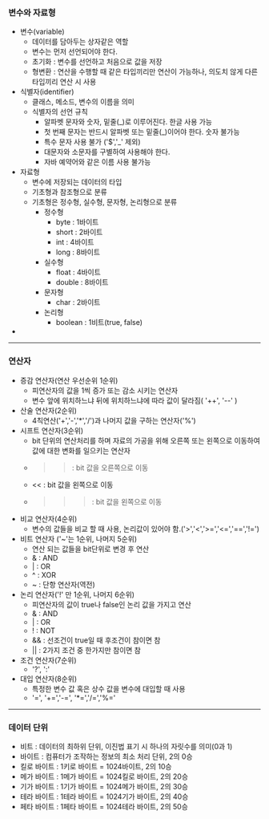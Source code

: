 
### 변수와 자료형

- 변수(variable) 
	- 데이터를 담아두는 상자같은 역할
	- 변수는 먼저 선언되어야 한다.
	- 초기화 : 변수를 선언하고 처음으로 값을 저장
	- 형변환 :  연산을 수행할 때 같은 타입끼리만 연산이 가능하나, 의도치 않게 다른 타입끼리 연산 시 사용
- 식별자(identifier)  
	- 클래스, 메소드, 변수의 이름을 의미
	-  식별자의  선언 규칙
		- 알파벳 문자와 숫자, 밑줄(\_)로 이루어진다. 한글 사용 가능
		- 첫 번째 문자는 반드시 알파벳 또는 밑줄(\_)이어야 한다. 숫자 불가능
		- 특수 문자 사용 불가 ('$','\_' 제외)
		- 대문자와 소문자를 구별하여 사용해야 한다.
		-  자바 예약어와 같은 이름 사용 불가능
- 자료형
	- 변수에 저장되는 데이터의 타입
	- 기초형과 참조형으로 분류
	- 기초형은 정수형, 실수형, 문자형, 논리형으로 분류
		- 정수형 
			- byte : 1바이트
			- short : 2바이트
			- int : 4바이트
			- long : 8바이트
		- 실수형
			- float : 4바이트
			- double : 8바이트
		-  문자형
			- char : 2바이트
		- 논리형
			- boolean : 1비트(true, false)
- 
----
### 연산자

- 증감 연산자(연산 우선순위 1순위)
	- 피연산자의 값을 1씩 증가 또는 감소 시키는 연산자
	- 변수 앞에 위치하느냐 뒤에 위치하느냐에 따라 값이 달라짐( '++', '--' )
- 산술 연산자(2순위)
	- 4칙연산('+','-','\*','/')과 나머지 값을 구하는 연산자('%')
- 시프트 연산자(3순위)
	- bit 단위의 연산처리를 하며 자료의 가공을 위해 오른쪽 또는 왼쪽으로 이동하여 값에 대한 변화를 일으키는 연산자
	- >> : bit 값을 오른쪽으로 이동
	- << : bit 값을 왼쪽으로 이동
	- >>> : bit 값을 왼쪽으로 이동
- 비교 연산자(4순위)
	- 변수의 값들을 비교 할 때 사용, 논리값이 있어야 함.('>','<','>=','<=','==','!=')
- 비트 연산자 ('~'는 1순위, 나머지 5순위)
	- 연산 되는 값들을 bit단위로 변경 후 연산
	- & : AND
	- |  : OR
	- ^ : XOR
	- ~ : 단항 연산자(역전)
- 논리 연산자('!' 만 1순위, 나머지 6순위)
	- 피연산자의 값이 true나 false인 논리 값을 가지고 연산
	- & : AND
	- | : OR
	- ! : NOT
	- && : 선조건이 true일 때 후조건이 참이면 참
	- || : 2가지 조건 중 한가지만 참이면 참
- 조건 연산자(7순위)
	- '?', ':'
- 대입 연산자(8순위)
	- 특정한 변수 값 혹은 상수 값을 변수에 대입할 때 사용
	- '=', '+=','-=', '*=','/=','%='

----

### 데이터 단위

- 비트 : 데이터의 최하위 단위, 이진법 표기 시 하나의 자릿수를 의미(0과 1)
- 바이트 : 컴퓨터가 조작하는 정보의 최소 처리 단위,  2의 0승
- 킬로 바이트 :  1키로 바이트 = 1024바이트, 2의 10승
- 메가 바이트 : 1메가 바이트 = 1024킬로 바이트, 2의 20승
- 기가 바이트 : 1기가 바이트 = 1024메가 바이트, 2의 30승
- 테라 바이트 : 1테라 바이트 = 1024기가 바이트, 2의 40승
- 페타 바이트 : 1페타 바이트 = 1024테라 바이트, 2의 50승



